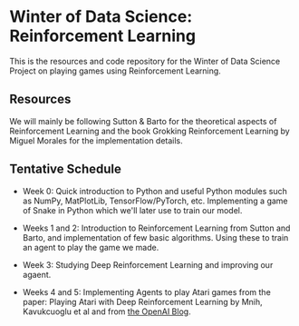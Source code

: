 # Winter of Data Science: Reinforcement Learning

This is the resources and code repository for the Winter of Data Science Project on playing games using Reinforcement Learning.

## Resources

We will mainly be following Sutton & Barto for the theoretical aspects of Reinforcement Learning and the book Grokking Reinforcement Learning by Miguel Morales for the implementation details.

## Tentative Schedule

- Week 0:
Quick introduction to Python and useful Python modules such as NumPy, MatPlotLib, TensorFlow/PyTorch, etc. Implementing a game of Snake in Python which we'll later use to train our model.

- Weeks 1 and 2:
Introduction to Reinforcement Learning from Sutton and Barto, and implementation of few basic algorithms. Using these to train an agent to play the game we made.

- Week 3:
Studying Deep Reinforcement Learning and improving our agaent.

- Weeks 4 and 5:
Implementing Agents to play Atari games from the paper: Playing Atari with Deep Reinforcement Learning by Mnih, Kavukcuoglu et al and from [the OpenAI Blog](https://openai.com/blog/gym-retro).
